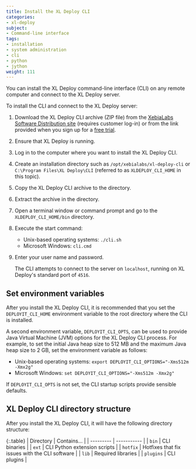 ```yaml
---
title: Install the XL Deploy CLI
categories:
- xl-deploy
subject:
- Command-line interface
tags:
- installation
- system administration
- cli
- python
- jython
weight: 111
---
```


You can install the XL Deploy command-line interface (CLI) on any remote computer and connect to the XL Deploy server.

To install the CLI and connect to the XL Deploy server:

1. Download the XL Deploy CLI archive (ZIP file) from the [XebiaLabs Software Distribution site](https://dist.xebialabs.com) (requires customer log-in) or from the link provided when you sign up for a [free trial](https://xebialabs.com/products/xl-deploy/trial/).
1. Ensure that XL Deploy is running.
1. Log in to the computer where you want to install the XL Deploy CLI.
1. Create an installation directory such as `/opt/xebialabs/xl-deploy-cli` or `C:\Program Files\XL Deploy\CLI` (referred to as `XLDEPLOY_CLI_HOME` in this topic).
1. Copy the XL Deploy CLI archive to the directory.
1. Extract the archive in the directory.
2. Open a terminal window or command prompt and go to the `XLDEPLOY_CLI_HOME/bin` directory.
3. Execute the start command:
    * Unix-based operating systems: `./cli.sh`
    * Microsoft Windows: `cli.cmd`
4. Enter your user name and password.

    The CLI attempts to connect to the server on `localhost`, running on XL Deploy's standard port of `4516`.

## Set environment variables

After you install the XL Deploy CLI, it is recommended that you set the `DEPLOYIT_CLI_HOME` environment variable to the root directory where the CLI is installed.

A second environment variable, `DEPLOYIT_CLI_OPTS`, can be used to provide Java Virtual Machine (JVM) options for the XL Deploy CLI process. For example, to set the initial Java heap size to 512 MB and the maximum Java heap size to 2 GB, set the environment variable as follows:

* Unix-based operating systems: `export DEPLOYIT_CLI_OPTIONS="-Xms512m -Xmx2g"`
* Microsoft Windows: `set DEPLOYIT_CLI_OPTIONS="-Xms512m -Xmx2g"`

If `DEPLOYIT_CLI_OPTS` is not set, the CLI startup scripts provide sensible defaults.

## XL Deploy CLI directory structure

After you install the XL Deploy CLI, it will have the following directory structure:

{:.table}
| Directory | Contains... |
| --------- | ----------- |
| `bin` | CLI binaries |
| `ext` | CLI Python extension scripts |
| `hotfix` | Hotfixes that fix issues with the CLI software |
| `lib` | Required libraries |
| `plugins` | CLI plugins |
